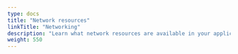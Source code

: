 ```yaml
---
type: docs
title: "Network resources"
linkTitle: "Networking"
description: "Learn what network resources are available in your application"
weight: 550
---
```

